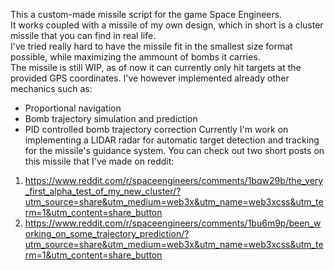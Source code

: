 This a custom-made missile script for the game Space Engineers. <br />
It works coupled with a missile of my own design, which in short is a cluster missile that you can find in real life. <br />
I've tried really hard to have the missile fit in the smallest size format possible, while maximizing the ammount of bombs it carries. <br />
The missile is still WIP, as of now it can currently only hit targets at the provided GPS coordinates. I've however implemented already other mechanics such as: <br />
- Proportional navigation
- Bomb trajectory simulation and prediction
- PID controlled bomb trajectory correction
Currently I'm work on implementing a LIDAR radar for automatic target detection and tracking for the missile's guidance system.
You can check out two short posts on this missile that I've made on reddit: <br />
1. https://www.reddit.com/r/spaceengineers/comments/1bqw29b/the_very_first_alpha_test_of_my_new_cluster/?utm_source=share&utm_medium=web3x&utm_name=web3xcss&utm_term=1&utm_content=share_button
2. https://www.reddit.com/r/spaceengineers/comments/1bu6m9p/been_working_on_some_trajectory_prediction/?utm_source=share&utm_medium=web3x&utm_name=web3xcss&utm_term=1&utm_content=share_button
